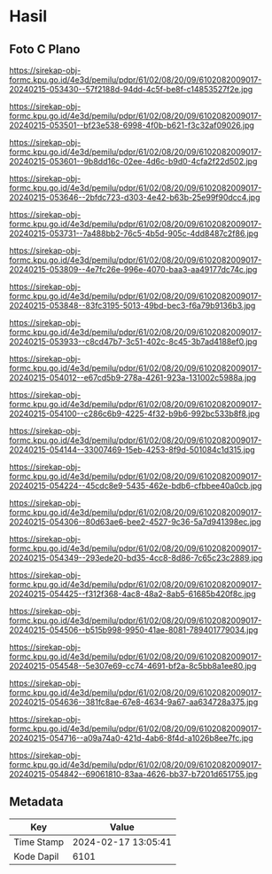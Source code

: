 # Hasil

## Foto C Plano

https://sirekap-obj-formc.kpu.go.id/4e3d/pemilu/pdpr/61/02/08/20/09/6102082009017-20240215-053430--57f2188d-94dd-4c5f-be8f-c14853527f2e.jpg

https://sirekap-obj-formc.kpu.go.id/4e3d/pemilu/pdpr/61/02/08/20/09/6102082009017-20240215-053501--bf23e538-6998-4f0b-b621-f3c32af09026.jpg

https://sirekap-obj-formc.kpu.go.id/4e3d/pemilu/pdpr/61/02/08/20/09/6102082009017-20240215-053601--9b8dd16c-02ee-4d6c-b9d0-4cfa2f22d502.jpg

https://sirekap-obj-formc.kpu.go.id/4e3d/pemilu/pdpr/61/02/08/20/09/6102082009017-20240215-053646--2bfdc723-d303-4e42-b63b-25e99f90dcc4.jpg

https://sirekap-obj-formc.kpu.go.id/4e3d/pemilu/pdpr/61/02/08/20/09/6102082009017-20240215-053731--7a488bb2-76c5-4b5d-905c-4dd8487c2f86.jpg

https://sirekap-obj-formc.kpu.go.id/4e3d/pemilu/pdpr/61/02/08/20/09/6102082009017-20240215-053809--4e7fc26e-996e-4070-baa3-aa49177dc74c.jpg

https://sirekap-obj-formc.kpu.go.id/4e3d/pemilu/pdpr/61/02/08/20/09/6102082009017-20240215-053848--83fc3195-5013-49bd-bec3-f6a79b9136b3.jpg

https://sirekap-obj-formc.kpu.go.id/4e3d/pemilu/pdpr/61/02/08/20/09/6102082009017-20240215-053933--c8cd47b7-3c51-402c-8c45-3b7ad4188ef0.jpg

https://sirekap-obj-formc.kpu.go.id/4e3d/pemilu/pdpr/61/02/08/20/09/6102082009017-20240215-054012--e67cd5b9-278a-4261-923a-131002c5988a.jpg

https://sirekap-obj-formc.kpu.go.id/4e3d/pemilu/pdpr/61/02/08/20/09/6102082009017-20240215-054100--c286c6b9-4225-4f32-b9b6-992bc533b8f8.jpg

https://sirekap-obj-formc.kpu.go.id/4e3d/pemilu/pdpr/61/02/08/20/09/6102082009017-20240215-054144--33007469-15eb-4253-8f9d-501084c1d315.jpg

https://sirekap-obj-formc.kpu.go.id/4e3d/pemilu/pdpr/61/02/08/20/09/6102082009017-20240215-054224--45cdc8e9-5435-462e-bdb6-cfbbee40a0cb.jpg

https://sirekap-obj-formc.kpu.go.id/4e3d/pemilu/pdpr/61/02/08/20/09/6102082009017-20240215-054306--80d63ae6-bee2-4527-9c36-5a7d941398ec.jpg

https://sirekap-obj-formc.kpu.go.id/4e3d/pemilu/pdpr/61/02/08/20/09/6102082009017-20240215-054349--293ede20-bd35-4cc8-8d86-7c65c23c2889.jpg

https://sirekap-obj-formc.kpu.go.id/4e3d/pemilu/pdpr/61/02/08/20/09/6102082009017-20240215-054425--f312f368-4ac8-48a2-8ab5-61685b420f8c.jpg

https://sirekap-obj-formc.kpu.go.id/4e3d/pemilu/pdpr/61/02/08/20/09/6102082009017-20240215-054506--b515b998-9950-41ae-8081-789401779034.jpg

https://sirekap-obj-formc.kpu.go.id/4e3d/pemilu/pdpr/61/02/08/20/09/6102082009017-20240215-054548--5e307e69-cc74-4691-bf2a-8c5bb8a1ee80.jpg

https://sirekap-obj-formc.kpu.go.id/4e3d/pemilu/pdpr/61/02/08/20/09/6102082009017-20240215-054636--381fc8ae-67e8-4634-9a67-aa634728a375.jpg

https://sirekap-obj-formc.kpu.go.id/4e3d/pemilu/pdpr/61/02/08/20/09/6102082009017-20240215-054716--a09a74a0-421d-4ab6-8f4d-a1026b8ee7fc.jpg

https://sirekap-obj-formc.kpu.go.id/4e3d/pemilu/pdpr/61/02/08/20/09/6102082009017-20240215-054842--69061810-83aa-4626-bb37-b7201d651755.jpg


## Metadata

| Key        | Value               |
| ---------- | ------------------- |
| Time Stamp | 2024-02-17 13:05:41 |
| Kode Dapil | 6101                |



